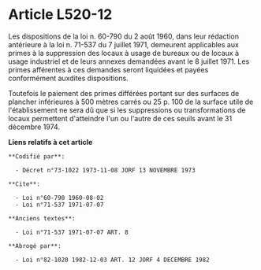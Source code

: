 # Article L520-12

Les dispositions de la loi n. 60-790 du 2 août 1960, dans leur rédaction antérieure à la loi n. 71-537 du 7 juillet 1971,
demeurent applicables aux primes à la suppression des locaux à usage de bureaux ou de locaux à usage industriel et de leurs
annexes demandées avant le 8 juillet 1971. Les primes afférentes à ces demandes seront liquidées et payées conformément
auxdites dispositions.

Toutefois le paiement des primes différées portant sur des surfaces de plancher inférieures à 500 mètres carrés ou 25 p. 100
de la surface utile de l'établissement ne sera dû que si les suppressions ou transformations de locaux permettent d'atteindre
l'un ou l'autre de ces seuils avant le 31 décembre 1974.

**Liens relatifs à cet article**

	**Codifié par**:

	  - Décret n°73-1022 1973-11-08 JORF 13 NOVEMBRE 1973

	**Cite**:

	  - Loi n°60-790 1960-08-02
	  - Loi n°71-537 1971-07-07

	**Anciens textes**:

	  - Loi n°71-537 1971-07-07 ART. 8

	**Abrogé par**:

	  - Loi n°82-1020 1982-12-03 ART. 12 JORF 4 DECEMBRE 1982

